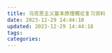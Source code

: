 ```yaml
---
title: 马克思主义基本原理概论复习资料
date: 2023-12-29 14:44:18
updated: 2023-12-29 14:44:18
tags:
categories:
---
```

